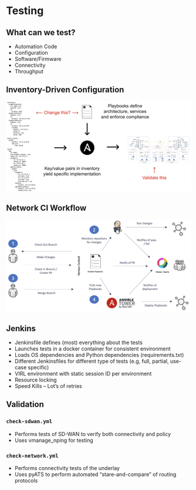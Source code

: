 # Testing

## What can we test?
* Automation Code
* Configuration
* Software/Firmware
* Connectivity
* Throughput

## Inventory-Driven Configuration
<img src="images/testing_inventory_driven.png"/>

## Network CI Workflow
<img src="images/network_ci_workflow.png"/>

## Jenkins
* Jenkinsfile defines (most) everything about the tests
* Launches tests in a docker container for consistent environment
* Loads OS dependencies and Python dependencies (requirements.txt)
* Different Jenkinsfiles for different type of tests (e.g, full, partial, use-case specific)
* VIRL environment with static session ID per environment
* Resource locking
* Speed Kills – Lot’s of retries


## Validation
### `check-sdwan.yml`
* Performs tests of SD-WAN to verify both connectivity and policy
* Uses vmanage_nping for testing

### `check-network.yml`
* Performs connectivity tests of the underlay
* Uses pyATS to perform automated “stare-and-compare” of routing protocols